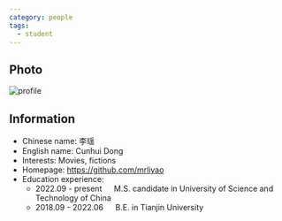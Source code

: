 ```yaml
---
category: people
tags:
  - student
---
```


## Photo

![profile](https://user-images.githubusercontent.com/116997215/198896704-9401a3f5-c3cd-40c8-a4b7-12985cf1eafa.jpg)

## Information

- Chinese name: 李瑶
- English name: Cunhui Dong
- Interests: Movies, fictions
- Homepage: <https://github.com/mrliyao>
- Education experience:
    - 2022.09 - present  &emsp;  M.S. candidate in University of Science and Technology of China
    - 2018.09 - 2022.06  &emsp;  B.E. in Tianjin University

